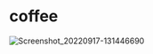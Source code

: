 # coffee

![Screenshot_20220917-131446690](https://user-images.githubusercontent.com/71622834/190886299-9904040a-affc-4f04-9388-6542b13a5a95.jpg)
